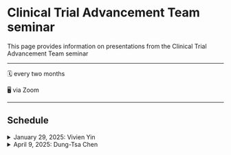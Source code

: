 # Clinical Trial Advancement Team seminar

This page provides information on presentations from the Clinical Trial Advancement Team seminar

------------------------------------------------------------------------
:spiral_calendar: every two months

:desktop_computer: via Zoom

------------------------------------------------------------------------

## Schedule

<details>
  <summary>January 29, 2025: Vivien Yin</summary><hr>
  
**Impact of the Timing of Complete Remission and Allogeneic Transplantation on Estimates of Event-free Survival in Previously Untreated Acute Myeloid Leukemia (AML)**

</details>


<details>
  <summary>April 9, 2025: Dung-Tsa Chen</summary><br/>

**Adverse Events**
</details>
